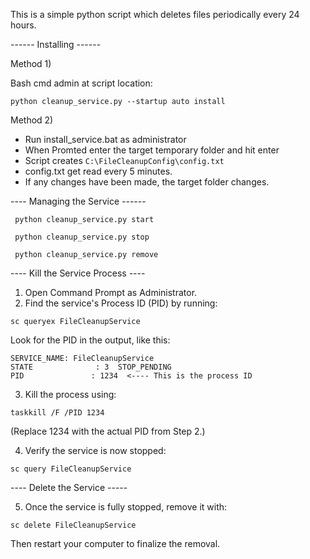 This is a simple python script which deletes files periodically every 24 hours.

------ Installing ------

Method 1)

Bash cmd admin at script location:
````
python cleanup_service.py --startup auto install
````

Method 2) 
- Run install_service.bat as administrator
- When Promted enter the target temporary folder and hit enter
- Script creates `C:\FileCleanupConfig\config.txt`
- config.txt get read every 5 minutes.
- If any changes have been made, the target folder changes.
  
---- Managing the Service ------

````
 python cleanup_service.py start
````
````
 python cleanup_service.py stop
````
````
 python cleanup_service.py remove
````

---- Kill the Service Process ----
1) Open Command Prompt as Administrator.
2) Find the service's Process ID (PID) by running:
````
sc queryex FileCleanupService
````
Look for the PID in the output, like this:
````
SERVICE_NAME: FileCleanupService
STATE              : 3  STOP_PENDING
PID               : 1234  <---- This is the process ID
````
3) Kill the process using:
````
taskkill /F /PID 1234
````
(Replace 1234 with the actual PID from Step 2.)

4) Verify the service is now stopped:
````
sc query FileCleanupService
````
---- Delete the Service -----

5) Once the service is fully stopped, remove it with:
````
sc delete FileCleanupService
````
Then restart your computer to finalize the removal.

